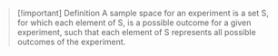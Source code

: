 >[!important] Definition
>A sample space for an experiment is a set S, for which each element of S, is a possible outcome for a given experiment, such that each element of S represents all possible outcomes of the experiment.
